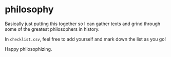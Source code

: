# philosophy
Basically just putting this together so I can gather texts and grind through some of the greatest philosophers in history.

In `checklist.csv`, feel free to add yourself and mark down the list as you go!

Happy philosophizing.
